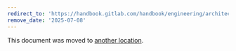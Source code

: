```yaml
---
redirect_to: 'https://handbook.gitlab.com/handbook/engineering/architecture/design-documents/ci_builds_runner_fleet_metrics/'
remove_date: '2025-07-08'
---
```


This document was moved to [another location](https://handbook.gitlab.com/handbook/engineering/architecture/design-documents/ci_builds_runner_fleet_metrics/).

<!-- This redirect file can be deleted after <2025-07-08>. -->
<!-- Redirects that point to other docs in the same project expire in three months. -->
<!-- Redirects that point to docs in a different project or site (for example, link is not relative and starts with `https:`) expire in one year. -->
<!-- Before deletion, see: https://docs.gitlab.com/ee/development/documentation/redirects.html -->
